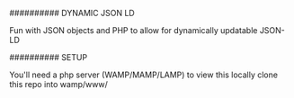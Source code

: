 ########## DYNAMIC JSON LD

Fun with JSON objects and PHP to allow for dynamically updatable JSON-LD 

########## SETUP

You'll need a php server (WAMP/MAMP/LAMP) to view this locally
clone this repo into wamp/www/
